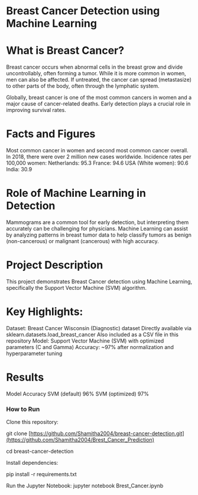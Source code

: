 # Breast Cancer Detection using Machine Learning

# What is Breast Cancer?
Breast cancer occurs when abnormal cells in the breast grow and divide uncontrollably, often forming a tumor. While it is more common in women, men can also be affected. If untreated, the cancer can spread (metastasize) to other parts of the body, often through the lymphatic system.

Globally, breast cancer is one of the most common cancers in women and a major cause of cancer-related deaths. Early detection plays a crucial role in improving survival rates.

# Facts and Figures
Most common cancer in women and second most common cancer overall.
In 2018, there were over 2 million new cases worldwide.
Incidence rates per 100,000 women:
Netherlands: 95.3
France: 94.6
USA (White women): 90.6
India: 30.9


# Role of Machine Learning in Detection
Mammograms are a common tool for early detection, but interpreting them accurately can be challenging for physicians.
Machine Learning can assist by analyzing patterns in breast tumor data to help classify tumors as benign (non-cancerous) or malignant (cancerous) with high accuracy.

# Project Description
This project demonstrates Breast Cancer detection using Machine Learning, specifically the Support Vector Machine (SVM) algorithm.

# Key Highlights:
Dataset: Breast Cancer Wisconsin (Diagnostic) dataset
Directly available via sklearn.datasets.load_breast_cancer
Also included as a CSV file in this repository
Model: Support Vector Machine (SVM) with optimized parameters (C and Gamma)
Accuracy: ~97% after normalization and hyperparameter tuning

# Results
Model	Accuracy
SVM (default)	96%
SVM (optimized)	97%

### How to Run
Clone this repository:

git clone [https://github.com/Shamitha2004/breast-cancer-detection.git](https://github.com/Shamitha2004/Brest_Cancer_Prediction)

cd breast-cancer-detection

Install dependencies:

pip install -r requirements.txt

Run the Jupyter Notebook:
jupyter notebook Brest_Cancer.ipynb


